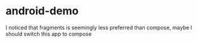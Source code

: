 # android-demo



I noticed that fragments is seemingly less preferred than compose, maybe I should switch this app to compose